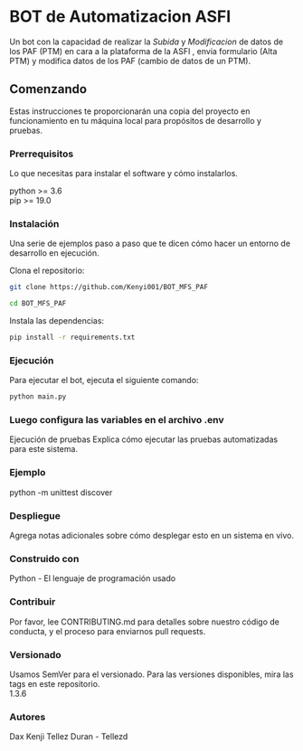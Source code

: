 # BOT de Automatizacion ASFI

Un bot con la capacidad de realizar la *Subida* y *Modificacion* de datos de los PAF (PTM) en cara a la plataforma de la ASFI
, envia formulario (Alta PTM) y modifica datos de los PAF (cambio de datos de un PTM).

## Comenzando

Estas instrucciones te proporcionarán una copia del proyecto en funcionamiento en tu máquina local para propósitos de desarrollo y pruebas.

### Prerrequisitos

Lo que necesitas para instalar el software y cómo instalarlos.

python >= 3.6 <br> pip >= 19.0

### Instalación

Una serie de ejemplos paso a paso que te dicen cómo hacer un entorno de desarrollo en ejecución.

Clona el repositorio:

```bash
git clone https://github.com/Kenyi001/BOT_MFS_PAF

cd BOT_MFS_PAF
```
Instala las dependencias:

```bash
pip install -r requirements.txt
```

### Ejecución

Para ejecutar el bot, ejecuta el siguiente comando:

```bash
python main.py
```

### Luego configura las variables en el archivo .env

Ejecución de pruebas
Explica cómo ejecutar las pruebas automatizadas para este sistema.

### Ejemplo
python -m unittest discover

### Despliegue
Agrega notas adicionales sobre cómo desplegar esto en un sistema en vivo.

### Construido con
Python - El lenguaje de programación usado

### Contribuir
Por favor, lee CONTRIBUTING.md para detalles sobre nuestro código de conducta, y el proceso para enviarnos pull requests.

### Versionado
Usamos SemVer para el versionado. Para las versiones disponibles, mira las tags en este repositorio.
<br>1.3.6

### Autores
Dax Kenji Tellez Duran - Tellezd


